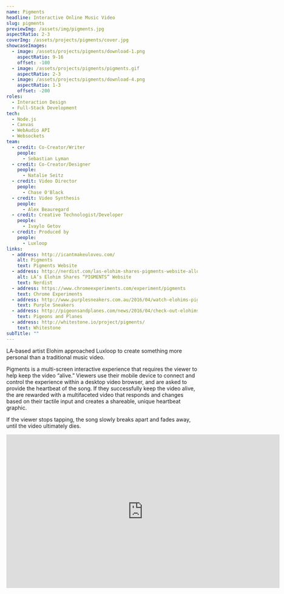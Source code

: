 ```yaml
---
name: Pigments
headline: Interactive Online Music Video
slug: pigments
previewImg: /assets/img/pigments.jpg
aspectRatio: 2-3
coverImg: /assets/projects/pigments/cover.jpg
showcaseImages:
  - image: /assets/projects/pigments/download-1.png
    aspectRatio: 9-16
    offset: -100
  - image: /assets/projects/pigments/pigments.gif
    aspectRatio: 2-3
  - image: /assets/projects/pigments/download-4.png
    aspectRatio: 1-3
    offset: -200
roles:
  - Interaction Design
  - Full-Stack Development
tech:
  - Node.js
  - Canvas
  - WebAudio API
  - Websockets
team:
  - credit: Co-Creator/Writer
    people:
      - Sebastian Lyman
  - credit: Co-Creator/Designer
    people:
      - Natalie Seitz
  - credit: Video Director
    people:
      - Chase O'Black
  - credit: Video Synthesis
    people:
      - Alex Beauregard
  - credit: Creative Technologist/Developer
    people:
      - Ivaylo Getov
  - credit: Produced by
    people:
      - Luxloop
links:
  - address: http://icantmakeuloveu.com/
    alt: Pigments
    text: Pigments Website
  - address: http://nerdist.com/las-elohim-shares-pigments-website-allows-users-to-control-her-heartbeat-premiere/
    alt: LA’s Elohim Shares “PIGMENTS” Website
    text: Nerdist
  - address: https://www.chromeexperiments.com/experiment/pigments
    text: Chrome Experiments
  - address: http://www.purplesneakers.com.au/2016/04/watch-elohims-pigments/
    text: Purple Sneakers
  - address: http://pigeonsandplanes.com/news/2016/04/check-out-elohims-interactive-new-video-for-pigments
    text: Pigeons and Planes
  - address: http://whitestone.io/project/pigments/
    text: Whitestone
subTitle: ""
---
```


<p>
  LA-based artist Elohim approached Luxloop to create something more personal than a traditional music video.
</p>

<p>
  Pigments is a multi-screen interactive experience that requires the viewer to help keep the video “alive.” Viewers use their mobile device to connect and control the experience within a desktop video browser, and are asked to provide the heartbeat of the song. If they successfully keep the video alive, the are rewarded with a multifaceted video that responds and changes based on their tactile input and creates a shareable, unique heartbeat graphic.
</p>

<p>
  If the viewer stops tapping, the song slowly breaks apart and fades away, until the video ultimately dies.
</p>

<div class="fitVid">
  <iframe src="http://player.vimeo.com/video/198270687?title=0&amp;byline=0&amp;portrait=0&amp;color=ffffff" width="720" height="405" frameborder="0" webkitallowfullscreen mozallowfullscreen allowfullscreen></iframe>
</div>
